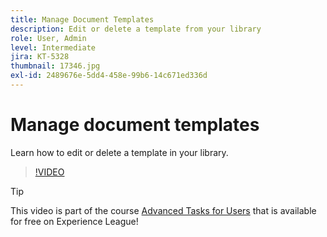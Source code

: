 ```yaml
---
title: Manage Document Templates
description: Edit or delete a template from your library
role: User, Admin
level: Intermediate
jira: KT-5328
thumbnail: 17346.jpg
exl-id: 2489676e-5dd4-458e-99b6-14c671ed336d
---
```

# Manage document templates

Learn how to edit or delete a template in your library.

>[!VIDEO](https://video.tv.adobe.com/v/342567?quality=12&learn=on&hidetitle=true)

>[!TIP]
>
>This video is part of the course [Advanced Tasks for Users](https://experienceleague.adobe.com/?recommended=Sign-U-1-2020.3) that is available for free on Experience League!